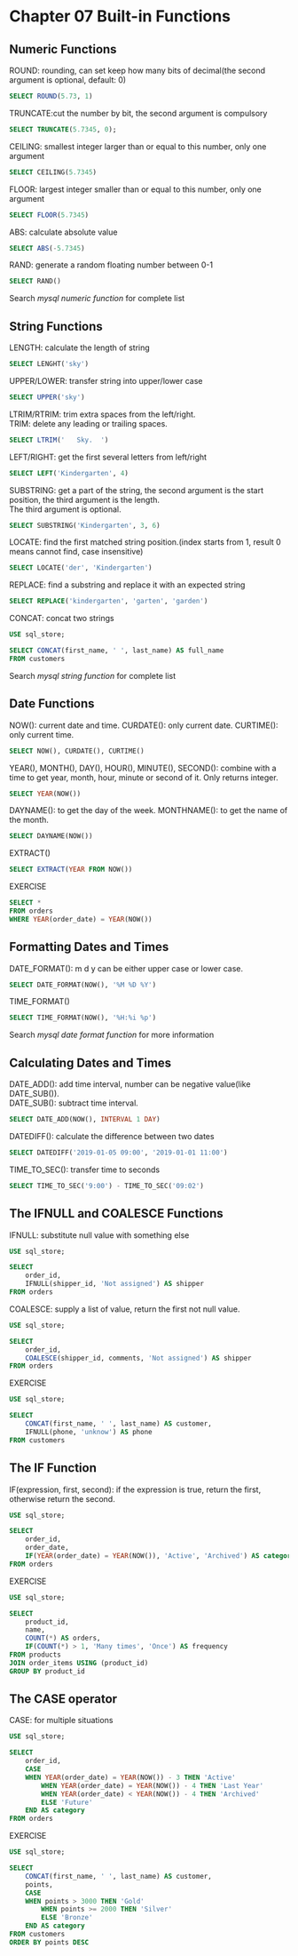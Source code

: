 # Chapter 07 Built-in Functions

## Numeric Functions
ROUND: rounding, can set keep how many bits of decimal(the second argument is optional, default: 0)
``` sql
SELECT ROUND(5.73, 1)
```

TRUNCATE:cut the number by bit, the second argument is compulsory
``` sql
SELECT TRUNCATE(5.7345, 0);
```

CEILING: smallest integer larger than or equal to this number, only one argument
``` sql
SELECT CEILING(5.7345)
```

FLOOR: largest integer smaller than or equal to this number, only one argument
``` sql
SELECT FLOOR(5.7345)
```

ABS: calculate absolute value
``` sql
SELECT ABS(-5.7345)
```

RAND: generate a random floating number between 0-1
``` sql
SELECT RAND()
```
Search *mysql numeric function* for complete list

## String Functions
LENGTH: calculate the length of string
``` sql
SELECT LENGHT('sky')
```

UPPER/LOWER: transfer string into upper/lower case
``` sql
SELECT UPPER('sky')
```

LTRIM/RTRIM: trim extra spaces from the left/right.  
TRIM: delete any leading or trailing spaces. 
``` sql
SELECT LTRIM('   Sky.  ')
```

LEFT/RIGHT: get the first several letters from left/right  
``` sql
SELECT LEFT('Kindergarten', 4)
```

SUBSTRING: get a part of the string, the second argument is the start position, the third argument is the length.  
The third argument is optional.
``` sql
SELECT SUBSTRING('Kindergarten', 3, 6)
```

LOCATE: find the first matched string position.(index starts from 1, result 0 means cannot find, case insensitive)
``` sql
SELECT LOCATE('der', 'Kindergarten')
```

REPLACE: find a substring and replace it with an expected string
``` sql
SELECT REPLACE('kindergarten', 'garten', 'garden')
```

CONCAT: concat two strings
``` sql
USE sql_store;

SELECT CONCAT(first_name, ' ', last_name) AS full_name
FROM customers
```
Search *mysql string function* for complete list

## Date Functions
NOW(): current date and time. CURDATE(): only current date. CURTIME(): only current time.
``` sql
SELECT NOW(), CURDATE(), CURTIME()
```

YEAR(), MONTH(), DAY(), HOUR(), MINUTE(), SECOND(): combine with a time to get year, month, hour, minute or second of it. Only returns integer.
``` sql
SELECT YEAR(NOW())
```

DAYNAME(): to get the day of the week. MONTHNAME(): to get the name of the month.
``` sql
SELECT DAYNAME(NOW())
```

EXTRACT()
``` sql
SELECT EXTRACT(YEAR FROM NOW())
```

EXERCISE
``` sql
SELECT *
FROM orders
WHERE YEAR(order_date) = YEAR(NOW())
```

## Formatting Dates and Times
DATE_FORMAT(): m d y can be either upper case or lower case.
``` sql
SELECT DATE_FORMAT(NOW(), '%M %D %Y')
```

TIME_FORMAT() 
``` sql
SELECT TIME_FORMAT(NOW(), '%H:%i %p')
```
Search *mysql date format function* for more information

## Calculating Dates and Times
DATE_ADD(): add time interval, number can be negative value(like DATE_SUB()).  
DATE_SUB(): subtract time interval.
``` sql
SELECT DATE_ADD(NOW(), INTERVAL 1 DAY)
```

DATEDIFF(): calculate the difference between two dates
``` sql
SELECT DATEDIFF('2019-01-05 09:00', '2019-01-01 11:00')
```

TIME_TO_SEC(): transfer time to seconds
``` sql
SELECT TIME_TO_SEC('9:00') - TIME_TO_SEC('09:02')
```

## The IFNULL and COALESCE Functions
IFNULL: substitute null value with something else
``` sql
USE sql_store;

SELECT 
    order_id,
    IFNULL(shipper_id, 'Not assigned') AS shipper
FROM orders 
```

COALESCE: supply a list of value, return the first not null value.  
``` sql
USE sql_store;

SELECT 
    order_id,
    COALESCE(shipper_id, comments, 'Not assigned') AS shipper
FROM orders 
```

EXERCISE
``` sql
USE sql_store;

SELECT 
    CONCAT(first_name, ' ', last_name) AS customer,
    IFNULL(phone, 'unknow') AS phone
FROM customers
```

## The IF Function
IF(expression, first, second): if the expression is true, return the first, otherwise return the second.
``` sql
USE sql_store;

SELECT 
    order_id,
    order_date,
    IF(YEAR(order_date) = YEAR(NOW()), 'Active', 'Archived') AS category
FROM orders
```

EXERCISE
``` sql
USE sql_store;

SELECT
    product_id,
    name,
    COUNT(*) AS orders,
    IF(COUNT(*) > 1, 'Many times', 'Once') AS frequency
FROM products
JOIN order_items USING (product_id)
GROUP BY product_id
```

## The CASE operator
CASE: for multiple situations
``` sql
USE sql_store;

SELECT
    order_id,
    CASE
	WHEN YEAR(order_date) = YEAR(NOW()) - 3 THEN 'Active'
        WHEN YEAR(order_date) = YEAR(NOW()) - 4 THEN 'Last Year'
        WHEN YEAR(order_date) < YEAR(NOW()) - 4 THEN 'Archived'
        ELSE 'Future'
    END AS category
FROM orders
```

EXERCISE
``` sql
USE sql_store;

SELECT
    CONCAT(first_name, ' ', last_name) AS customer,
    points,
    CASE
	WHEN points > 3000 THEN 'Gold'
        WHEN points >= 2000 THEN 'Silver'
        ELSE 'Bronze'
    END AS category
FROM customers
ORDER BY points DESC
```
